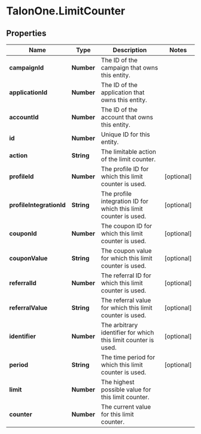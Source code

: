# TalonOne.LimitCounter

## Properties

Name | Type | Description | Notes
------------ | ------------- | ------------- | -------------
**campaignId** | **Number** | The ID of the campaign that owns this entity. | 
**applicationId** | **Number** | The ID of the application that owns this entity. | 
**accountId** | **Number** | The ID of the account that owns this entity. | 
**id** | **Number** | Unique ID for this entity. | 
**action** | **String** | The limitable action of the limit counter. | 
**profileId** | **Number** | The profile ID for which this limit counter is used. | [optional] 
**profileIntegrationId** | **String** | The profile integration ID for which this limit counter is used. | [optional] 
**couponId** | **Number** | The coupon ID for which this limit counter is used. | [optional] 
**couponValue** | **String** | The coupon value for which this limit counter is used. | [optional] 
**referralId** | **Number** | The referral ID for which this limit counter is used. | [optional] 
**referralValue** | **String** | The referral value for which this limit counter is used. | [optional] 
**identifier** | **Number** | The arbitrary identifier for which this limit counter is used. | [optional] 
**period** | **String** | The time period for which this limit counter is used. | [optional] 
**limit** | **Number** | The highest possible value for this limit counter. | 
**counter** | **Number** | The current value for this limit counter. | 


